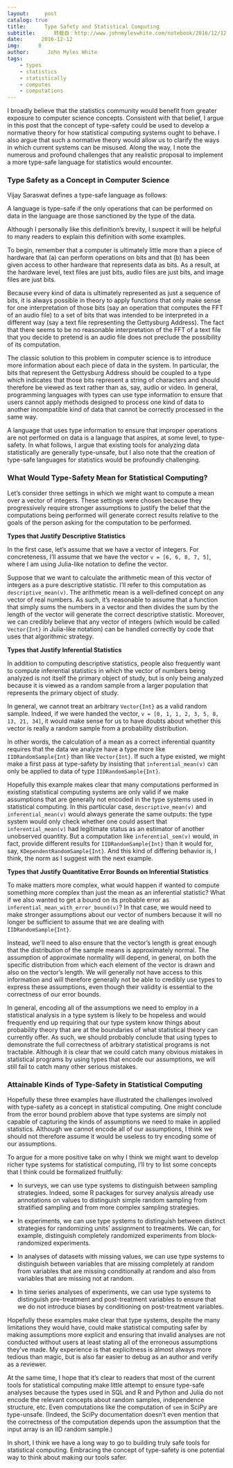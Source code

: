 ```yaml
---
layout:     post
catalog: true
title:      Type Safety and Statistical Computing
subtitle:      转载自：http://www.johnmyleswhite.com/notebook/2016/12/12/type-safety-and-statistical-computing/
date:      2016-12-12
img:      0
author:      John Myles White
tags:
    - types
    - statistics
    - statistically
    - computes
    - computations
---
```


I broadly believe that the statistics community would benefit from greater exposure to computer science concepts. Consistent with that belief, I argue in this post that the concept of type-safety could be used to develop a normative theory for how statistical computing systems ought to behave. I also argue that such a normative theory would allow us to clarify the ways in which current systems can be misused. Along the way, I note the numerous and profound challenges that any realistic proposal to implement a more type-safe language for statistics would encounter.

### Type Safety as a Concept in Computer Science

Vijay Saraswat defines a type-safe language as follows:

> 
A language is type-safe if the only operations that can be performed on data in the language are those sanctioned by the type of the data.


Although I personally like this definition’s brevity, I suspect it will be helpful to many readers to explain this definition with some examples.

To begin, remember that a computer is ultimately little more than a piece of hardware that (a) can perform operations on bits and that (b) has been given access to other hardware that represents data as bits. As a result, at the hardware level, text files are just bits, audio files are just bits, and image files are just bits.

Because every kind of data is ultimately represented as just a sequence of bits, it is always possible in theory to apply functions that only make sense for one interpretation of those bits (say an operation that computes the FFT of an audio file) to a set of bits that was intended to be interpreted in a different way (say a text file representing the Gettysburg Address). The fact that there seems to be no reasonable interpretation of the FFT of a text file that you decide to pretend is an audio file does not preclude the possibility of its computation.

The classic solution to this problem in computer science is to introduce more information about each piece of data in the system. In particular, the bits that represent the Gettysburg Address should be coupled to a type which indicates that those bits represent a string of characters and should therefore be viewed as text rather than as, say, audio or video. In general, programming languages with types can use type information to ensure that users cannot apply methods designed to process one kind of data to another incompatible kind of data that cannot be correctly processed in the same way.

A language that uses type information to ensure that improper operations are not performed on data is a language that aspires, at some level, to type-safety. In what follows, I argue that existing tools for analyzing data statistically are generally type-unsafe, but I also note that the creation of type-safe languages for statistics would be profoundly challenging.

### What Would Type-Safety Mean for Statistical Computing?

Let’s consider three settings in which we might want to compute a mean over a vector of integers. These settings were chosen because they progressively require stronger assumptions to justify the belief that the computations being performed will generate correct results relative to the goals of the person asking for the computation to be performed.

**Types that Justify Descriptive Statistics**

In the first case, let’s assume that we have a vector of integers. For concreteness, I’ll assume that we have the vector `v = [6, 6, 8, 7, 5]`, where I am using Julia-like notation to define the vector.

Suppose that we want to calculate the arithmetic mean of this vector of integers as a pure descriptive statistic. I’ll refer to this computation as `descriptive_mean(v)`. The arithmetic mean is a well-defined concept on any vector of real numbers. As such, it’s reasonable to assume that a function that simply sums the numbers in a vector and then divides the sum by the length of the vector will generate the correct descriptive statistic. Moreover, we can credibly believe that any vector of integers (which would be called `Vector{Int}` in Julia-like notation) can be handled correctly by code that uses that algorithmic strategy.

**Types that Justify Inferential Statistics**

In addition to computing descriptive statistics, people also frequently want to compute inferential statistics in which the vector of numbers being analyzed is not itself the primary object of study, but is only being analyzed because it is viewed as a random sample from a larger population that represents the primary object of study.

In general, we cannot treat an arbitrary `Vector{Int}` as a valid random sample. Indeed, if we were handed the vector, `v = [0, 1, 1, 2, 3, 5, 8, 13, 21, 34]`, it would make sense for us to have doubts about whether this vector is really a random sample from a probability distribution.

In other words, the calculation of a mean as a correct inferential quantity requires that the data we analyze have a type more like `IIDRandomSample{Int}` than like `Vector{Int}`. If such a type existed, we might make a first pass at type-safety by insisting that `inferential_mean(v)` can only be applied to data of type `IIDRandomSample{Int}`.

Hopefully this example makes clear that many computations performed in existing statistical computing systems are only valid if we make assumptions that are generally not encoded in the type systems used in statistical computing. In this particular case, `descriptive_mean(v)` and `inferential_mean(v)` would always generate the same outputs: the type system would only check whether one could assert that `inferential_mean(v)` had legitimate status as an estimator of another unobserved quantity. But a computation like `inferential_sem(v)` would, in fact, provide different results for `IIDRandomSample{Int}` than it would for, say, `KDependentRandomSample{Int}`. And this kind of differing behavior is, I think, the norm as I suggest with the next example.

**Types that Justify Quantitative Error Bounds on Inferential Statistics**

To make matters more complex, what would happen if wanted to compute something more complex than just the mean as an inferential statistic? What if we also wanted to get a bound on its probable error as `inferential_mean_with_error_bound(v)`? In that case, we would need to make stronger assumptions about our vector of numbers because it will no longer be sufficient to assume that we are dealing with `IIDRandomSample{Int}`.

Instead, we’ll need to also ensure that the vector’s length is great enough that the distribution of the sample means is approximately normal. The assumption of approximate normality will depend, in general, on both the specific distribution from which each element of the vector is drawn and also on the vector’s length. We will generally not have access to this information and will therefore generally not be able to credibly use types to express these assumptions, even though their validity is essential to the correctness of our error bounds.

In general, encoding all of the assumptions we need to employ in a statistical analysis in a type system is likely to be hopeless and would frequently end up requiring that our type system know things about probability theory that are at the boundaries of what statistical theory can currently offer. As such, we should probably conclude that using types to demonstrate the full correctness of arbitrary statistical programs is not tractable. Although it is clear that we could catch many obvious mistakes in statistical programs by using types that encode our assumptions, we will still fail to catch many other serious mistakes.

### Attainable Kinds of Type-Safety in Statistical Computing

Hopefully these three examples have illustrated the challenges involved with type-safety as a concept in statistical computing. One might conclude from the error bound problem above that type systems are simply not capable of capturing the kinds of assumptions we need to make in applied statistics. Although we cannot encode all of our assumptions, I think we should not therefore assume it would be useless to try encoding some of our assumptions.

To argue for a more positive take on why I think we might want to develop richer type systems for statistical computing, I’ll try to list some concepts that I think could be formalized fruitfully:

- In surveys, we can use type systems to distinguish between sampling strategies. Indeed, some R packages for survey analysis already use annotations on values to distinguish simple random sampling from stratified sampling and from more complex sampling strategies.

- In experiments, we can use type systems to distinguish between distinct strategies for randomizing units’ assignment to treatments. We can, for example, distinguish completely randomized experiments from block-randomized experiments.

- In analyses of datasets with missing values, we can use type systems to distinguish between variables that are missing completely at random from variables that are missing conditionally at random and also from variables that are missing not at random.

- In time series analyses of experiments, we can use type systems to distinguish pre-treatment and post-treatment variables to ensure that we do not introduce biases by conditioning on post-treatment variables.


Hopefully these examples make clear that type systems, despite the many limitations they would have, could make statistical computing safer by making assumptions more explicit and ensuring that invalid analyses are not conducted without users at least stating all of the erroneous assumptions they’ve made. My experience is that explicitness is almost always more tedious than magic, but is also far easier to debug as an author and verify as a reviewer.

At the same time, I hope that it’s clear to readers that most of the current tools for statistical computing make little attempt to ensure type-safe analyses because the types used in SQL and R and Python and Julia do not encode the relevant concepts about random samples, independence structure, etc. Even computations like the computation of `sem` in SciPy are type-unsafe. (Indeed, the SciPy documentation doesn’t even mention that the correctness of the computation depends upon the assumption that the input array is an IID random sample.)

In short, I think we have a long way to go to building truly safe tools for statistical computing. Embracing the concept of type-safety is one potential way to think about making our tools safer.
